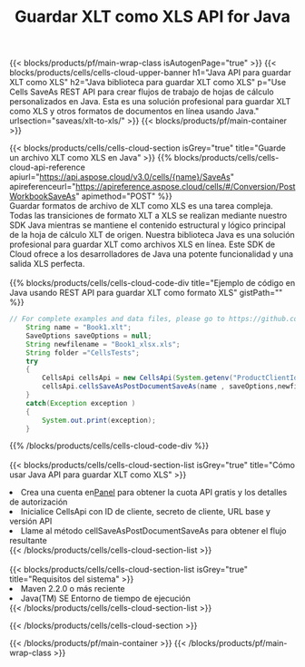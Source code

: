 ﻿---
title:  Guardar XLT como XLS API for Java
description:  API y SDK en la nube para Microsoft Excel y OpenOffice Calc. Convierta la hoja de cálculo a otro archivo de formato.
url: /sv/java/saveas/xlt-to-xls/
---
{{< blocks/products/pf/main-wrap-class isAutogenPage="true" >}}
{{< blocks/products/cells/cells-cloud-upper-banner h1="Java API para guardar XLT como XLS" h2="Java biblioteca para guardar XLT como XLS" p="Use Cells SaveAs REST API para crear flujos de trabajo de hojas de cálculo personalizados en Java. Esta es una solución profesional para guardar XLT como XLS y otros formatos de documentos en línea usando Java." urlsection="saveas/xlt-to-xls/" >}}
{{< blocks/products/pf/main-container >}}

{{< blocks/products/cells/cells-cloud-section isGrey="true" title="Guarde un archivo XLT como XLS en Java" >}}
{{% blocks/products/cells/cells-cloud-api-reference apiurl="https://api.aspose.cloud/v3.0/cells/{name}/SaveAs" apireferenceurl="https://apireference.aspose.cloud/cells/#/Conversion/PostWorkbookSaveAs" apimethod="POST" %}}
<br/>
Guardar formatos de archivo de XLT como XLS es una tarea compleja. Todas las transiciones de formato XLT a XLS se realizan mediante nuestro SDK Java mientras se mantiene el contenido estructural y lógico principal de la hoja de cálculo XLT de origen. Nuestra biblioteca Java es una solución profesional para guardar XLT como archivos XLS en línea. Este SDK de Cloud ofrece a los desarrolladores de Java una potente funcionalidad y una salida XLS perfecta.
<br/>
<br/>
{{% blocks/products/cells/cells-cloud-code-div title="Ejemplo de código en Java usando REST API para guardar XLT como formato XLS" gistPath="" %}}
  
```java
// For complete examples and data files, please go to https://github.com/aspose-cells-cloud/aspose-cells-cloud-java/
    String name = "Book1.xlt";
    SaveOptions saveOptions = null;
    String newfilename = "Book1_xlsx.xls";
    String folder ="CellsTests";
    try 
    {
        CellsApi cellsApi = new CellsApi(System.getenv("ProductClientId"), System.getenv("ProductClientSecret"));
        cellsApi.cellsSaveAsPostDocumentSaveAs(name , saveOptions,newfilename,false,false,folder,null,null,null,true);                       
    }
    catch(Exception exception )
    {
        System.out.print(exception);
    }
```
  
{{% /blocks/products/cells/cells-cloud-code-div %}}
<br/>
<br/>
{{< blocks/products/cells/cells-cloud-section-list isGrey="true" title="Cómo usar Java API para guardar XLT como XLS" >}}
<li> Crea una cuenta en<a href="https://dashboard.aspose.cloud/">Panel</a> para obtener la cuota API gratis y los detalles de autorización</li>
<li>Inicialice CellsApi con ID de cliente, secreto de cliente, URL base y versión API</li>
<li>Llame al método cellSaveAsPostDocumentSaveAs para obtener el flujo resultante</li>
{{< /blocks/products/cells/cells-cloud-section-list >}}
<br/>
<br/>
{{< blocks/products/cells/cells-cloud-section-list isGrey="true" title="Requisitos del sistema" >}}
<li>Maven 2.2.0 o más reciente</li>
<li>Java(TM) SE Entorno de tiempo de ejecución</li>
{{< /blocks/products/cells/cells-cloud-section-list >}}

{{< /blocks/products/cells/cells-cloud-section >}}

{{< /blocks/products/pf/main-container >}}
{{< /blocks/products/pf/main-wrap-class >}}
